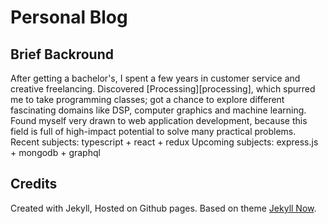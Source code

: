 # Personal Blog

## Brief Backround

After getting a bachelor's, I spent a few years in customer service and creative freelancing.
Discovered [Processing][processing], which spurred me to take programming classes; got a chance to explore different fascinating domains like DSP, computer graphics and machine learning.
Found myself very drawn to web application development, because this field is full of high-impact potential to solve many practical problems.
Recent subjects: typescript + react + redux
Upcoming subjects: express.js + mongodb + graphql

## Credits

Created with Jekyll, Hosted on Github pages.
Based on theme [Jekyll Now][jekyll-now]. 

[jekyll-now]: https://github.com/barryclark/jekyll-now